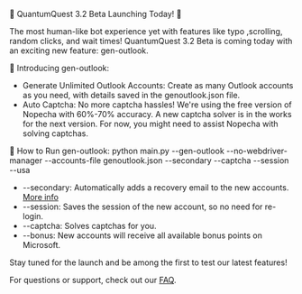🚀 QuantumQuest 3.2 Beta Launching Today! 🚀

The most human-like bot experience yet with features like typo ,scrolling, random clicks, and wait times! QuantumQuest 3.2 Beta is coming today with an exciting new feature: gen-outlook.

🔹 Introducing gen-outlook:
- Generate Unlimited Outlook Accounts: Create as many Outlook accounts as you need, with details saved in the genoutlook.json file.
- Auto Captcha: No more captcha hassles! We're using the free version of Nopecha with 60%-70% accuracy. A new captcha solver is in the works for the next version. For now, you might need to assist Nopecha with solving captchas.

🔧 How to Run gen-outlook:
python main.py --gen-outlook --no-webdriver-manager --accounts-file genoutlook.json --secondary --captcha --session --usa

- --secondary: Automatically adds a recovery email to the new accounts. [More info](https://github.com/QuantumLabs869/QuantumQuest/blob/master/FAQ.md)
- --session: Saves the session of the new account, so no need for re-login.
- --captcha: Solves captchas for you.
- --bonus: New accounts will receive all available bonus points on Microsoft.

Stay tuned for the launch and be among the first to test our latest features!

For questions or support, check out our [FAQ](https://github.com/QuantumLabs869/QuantumQuest/blob/master/FAQ.md).
